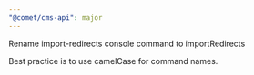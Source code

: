 ```yaml
---
"@comet/cms-api": major
---
```


Rename import-redirects console command to importRedirects

Best practice is to use camelCase for command names.
